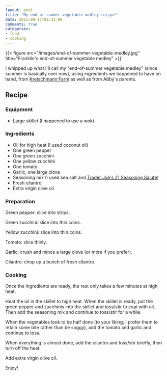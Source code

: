 ```yaml
---
layout: post
title: "My end-of-summer vegetable medley recipe"
date: 2012-09-17T08:41:00
comments: true
categories: 
- food
- cooking
---
```

{{< figure src="/images/end-of-summer-vegetable-medley.jpg" title="Franklin's end-of-summer vegetable medley" >}}

I whipped up what I'll call my "end-of-summer vegetable medley" (since summer is basically over now), using ingredients we happened to have on hand, from [Kretschmann Farm](/blog/categories/kretschmann-farm/) as well as from Abby's parents.

<!--more-->

## Recipe

### Equipment

- Large skillet (I happened to use a wok)

### Ingredients

- Oil for high heat (I used coconut oil)
- One green pepper
- One green zucchini
- One yellow zucchini
- One tomato
- Garlic, one large clove
- Seasoning mix (I used sea salt and [Trader Joe's 21 Seasoning Salute](http://www.traderjoes.com/fearless-flyer/article.asp?article_id=539))
- Fresh cilantro
- Extra virgin olive oil

### Preparation

Green pepper: slice into strips.

Green zucchini: slice into thin coins.

Yellow zucchini: slice into thin coins.

Tomato: slice thinly.

Garlic: crush and mince a large clove (or more if you prefer).

Cilantro: chop up a bunch of fresh cilantro.

### Cooking

Once the ingredients are ready, the rest only takes a few minutes at high heat.

Heat the oil in the skillet to high heat. When the skillet is ready, put the green pepper and zucchinis into the skillet and toss/stir to coat with oil. Then add the seasoning mix and continue to toss/stir for a while.

When the vegetables look to be half done (to your liking; I prefer them to retain some bite rather than be soggy), add the tomato and garlic and continue to toss.

When everything is almost done, add the cilantro and toss/stir briefly, then turn off the heat.

Add extra virgin olive oil.

Enjoy!
